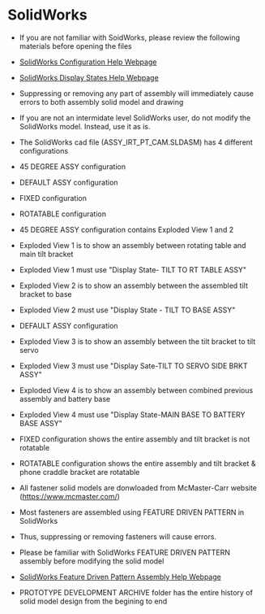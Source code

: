 # SolidWorks
* If you are not familiar with SoidWorks, please review the following materials before opening the files
* [SolidWorks Configuration Help Webpage](https://help.solidworks.com/2020/English/SolidWorks/sldworks/c_Configurations_Overview.htm)
* [SolidWorks Display States Help Webpage](https://help.solidworks.com/2020/English/SolidWorks/sldworks/c_display_states_configurations_parts.htm)
* Suppressing or removing any part of assembly will immediately cause errors to both assembly solid model and drawing
* If you are not an intermidate level SolidWorks user, do not modify the SolidWorks model. Instead, use it as is.

* The SolidWorks cad file (ASSY_IRT_PT_CAM.SLDASM) has 4 different configurations

* 45 DEGREE ASSY configuration
* DEFAULT ASSY configuration
* FIXED configuration
* ROTATABLE configuration

* 45 DEGREE ASSY configuration contains Exploded View 1 and 2
* Exploded View 1 is to show an assembly between rotating table and main tilt bracket
* Exploded View 1 must use "Display State- TILT TO RT TABLE ASSY"
* Exploded View 2 is to show an assembly between the assembled tilt bracket to base
* Exploded View 2 must use "Display State - TILT TO BASE ASSY"

* DEFAULT ASSY configuration
* Exploded View 3 is to show an assembly between the tilt bracket to tilt servo
* Exploded View 3 must use "Display Sate-TILT TO SERVO SIDE BRKT ASSY"
* Exploded View 4 is to show an assembly between combined previous assembly and battery base
* Exploded View 4 must use "Display State-MAIN BASE TO BATTERY BASE ASSY"

* FIXED configuration shows the entire assembly and tilt bracket is not rotatable

* ROTATABLE configuration shows the entire assembly and tilt bracket & phone craddle bracket are rotatable

* All fastener solid models are donwloaded from McMaster-Carr website (https://www.mcmaster.com/)
* Most fasteners are assembled using FEATURE DRIVEN PATTERN in SolidWorks
* Thus, suppressing or removing fasteners will cause errors.
* Please be familiar with SolidWorks FEATURE DRIVEN PATTERN assembly before modifying the solid model
* [SolidWorks Feature Driven Pattern Assembly Help Webpage](https://help.solidworks.com/2012/English/SolidWorks/sldworks/HIDD_DVE_COMPPAT_DERIVED.htm)

* PROTOTYPE DEVELOPMENT ARCHIVE folder has the entire history of solid model design from the begining to end
